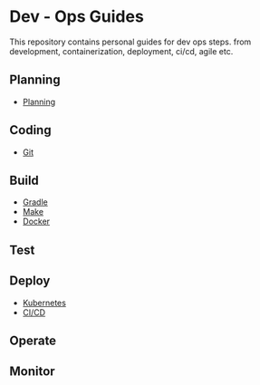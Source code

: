 # Dev - Ops Guides

This repository contains personal guides for dev ops steps. from development, containerization, deployment, ci/cd, agile etc.

## Planning
- [Planning]()
## Coding
- [Git]()
## Build
- [Gradle]()
- [Make]()
- [Docker]()
## Test

## Deploy
- [Kubernetes](https://github.com/damsog/docs/blob/main/dev-ops/kubernetes.md)
- [CI/CD](https://github.com/damsog/docs/blob/main/dev-ops/ci-cd.md)

## Operate

## Monitor

